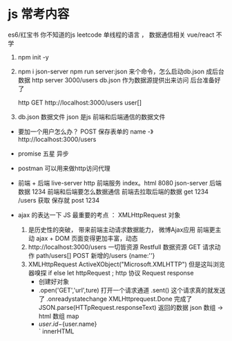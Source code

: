 # js 常考内容



es6/红宝书 你不知道的js leetcode
单线程的语言 ， 数据通信相关 vue/react 不学
1. npm init -y
2. npm i json-server
npm run server:json
    来个命令，怎么启动db.json 成后台数据
    http server 3000/users db.json 作为数据源提供出来访问 后台准备好了

    http GET http://localhost:3000/users  user[] 
   
3. db.json 数据文件
    json 是js 前端和后端通信的数据文件

- 要加一个用户怎么办？
 POST 保存表单的 name -》http://localhost:3000/users
- promise  五星  异步

- postman 可以用来做http访问代理

- 前端 + 后端
    live-server http 前端服务 index。html 8080
    json-server 后端数据 1234
    前端和后端要怎么数据通信
    前端去拉取后端的数据
    get 1234  /users 获取
    保存就 post 1234 

- ajax 的表达一下
    JS 最重要的考点  ： XMLHttpRequest 对象
    1. 是历史性的突破， 带来前端主动请求数据能力， 微博Ajax应用
        前端更主动 ajax + DOM 页面变得更加丰富，动态
    2.  http://localhost:3000/users 一切皆资源 Restfull
        数据资源 GET 请求动作 path/users[]
        POST 新增的/users {name:''}
    3. XMLHttpRequest ActiveXObject("Microsoft.XMLHTTP")
        但是这叫浏览器嗅探 if else 
        let httpRequest ; http 协议 Request response
        - 创建好对象
        - .open('GET','url',ture) 打开一个请求通道 
         .sent() 这个请求真的就发送了
         .onreadystatechange
         XMLHttprequest.Done 完成了
         JSON.parse(HTTpRequest.responseText) 返回的数据
         json 数组 -> html 数组 map<li>${user.id}-${user.name}</li>` innerHTML